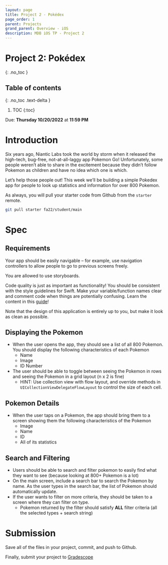 ```yaml
---
layout: page
title: Project 2 - Pokédex
page_order: 1
parent: Projects
grand_parent: Overview - iOS
description: MDB iOS TP - Project 2
---
```


# Project 2: Pokédex
{: .no_toc }

## Table of contents
{: .no_toc .text-delta }

1. TOC
{:toc}

Due: **Thursday 10/20/2022** at **11:59 PM**

# Introduction
Six years ago, Niantic Labs took the world by storm when it released the high-tech, bug-free, not-at-all-laggy app Pokemon Go! Unfortunately, some people weren’t able to share in the excitement because they didn’t follow Pokemon as children and have no idea which one is which.

Let’s help those people out! This week we’ll be building a simple Pokedex app for people to look up statistics and information for over 800 Pokemon.

As always, you will pull your starter code from Github from the `starter` remote.

```bash
git pull starter fa22/student/main
```

# Spec

## Requirements

Your app should be easily navigable – for example, use navigation controllers to allow people to go to previous screens freely.

You are allowed to use storyboards.

Code quality is just as important as functionality! You should be consistent with the style guidelines for Swift.  Make your variable/function names clear and comment code when things are potentially confusing. Learn the content in this [guide](https://github.com/raywenderlich/swift-style-guide)!

Note that the design of this application is entirely up to you, but make it look as clean as possible.

## Displaying the Pokemon
- When the user opens the app, they should see a list of all 800 Pokemon. You should display the following characteristics of each Pokemon
    - Name
    - Image
    - ID Number
- The user should be able to toggle between seeing the Pokemon in rows and seeing the Pokemon in a grid layout (n x 2 is fine)
    - HINT: Use collection view with flow layout, and override methods in `UICollectionViewDelegateFlowLayout` to control the size of each cell.

## Pokemon Details
- When the user taps on a Pokemon, the app should bring them to a screen showing them the following characteristics of the Pokemon
    - Image
    - Name
    - ID
    - All of its statistics

## Search and Filtering
- Users should be able to search and filter pokemon to easily find what they want to see (because looking at 800+ Pokemon is a lot)
- On the main screen, include a search bar to search the Pokemon by name. As the user types in the search bar, the list of Pokemon should automatically update.
- If the user wants to filter on more criteria, they should be taken to a screen where they can filter on type.
    - Pokemon returned by the filter should satisfy **ALL** filter criteria (all the selected types + search string)

# Submission

Save all of the files in your project, commit, and push to Github.

Finally, submit your project to [Gradescope](https://www.gradescope.com)